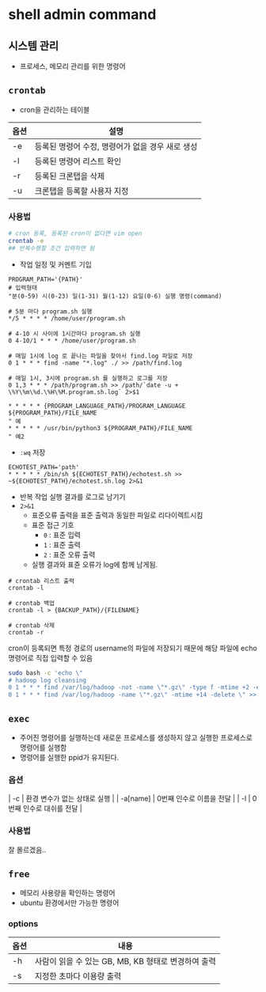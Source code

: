 # shell admin command

## 시스템 관리

- 프로세스, 메모리 관리를 위한 명령어

## `crontab`

- cron을 관리하는 테이블

| 옵션 | 설명 |
| --- | --- |
| -e | 등록된 명령어 수정, 명령어가 없을 경우 새로 생성 |
| -l | 등록된 명령어 리스트 확인 |
| -r | 등록된 크론탭을 삭제 |
| -u | 크론탭을 등록할 사용자 지정 |

### 사용법

```zsh
# cron 등록, 등록된 cron이 없다면 vim open
crontab -e
## 반복수행할 조건 입력하면 됨
```

- 작업 일정 및 커멘트 기입
```shell
PROGRAM_PATH='{PATH}'
# 입력형태
"분(0-59) 시(0-23) 일(1-31) 월(1-12) 요일(0-6) 실행 명령(command)

# 5분 마다 program.sh 실행
*/5 * * * * /home/user/program.sh

# 4-10 시 사이에 1시간마다 program.sh 실행
0 4-10/1 * * * /home/user/program.sh

# 매일 1시에 log 로 끝나는 파일을 찾아서 find.log 파일로 저장 
0 1 * * * find -name "*.log" ./ >> /path/find.log

# 매일 1시, 3시에 program.sh 를 실행하고 로그를 저장
0 1,3 * * * /path/program.sh >> /path/`date -u + \%Y\%m\%d.\%H\%M.program.sh.log` 2>$1

* * * * * {PROGRAM_LANGUAGE_PATH}/PROGRAM_LANGUAGE ${PROGRAM_PATH}/FILE_NAME 
" 예
* * * * * /usr/bin/python3 ${PROGRAM_PATH}/FILE_NAME
" 예2

```
- `:wq` 저장

```shell
ECHOTEST_PATH='path'
* * * * * /bin/sh ${ECHOTEST_PATH}/echotest.sh >> ~${ECHOTEST_PATH}/echotest.sh.log 2>&1 
```
- 반복 작업 실행 결과를 로그로 남기기
- `2>&1`
  - 표준오류 출력을 표준 출력과 동일한 파일로 리다이렉트시킴
  - 표준 접근 기호
    - `0` : 표준 입력
    - `1` : 표준 출력
    - `2` : 표준 오류 출력
  - 실행 결과와 표쥰 오류가 log에 함께 남게됨.

```shell
# crontab 리스트 출력
crontab -l

# crontab 백업
crontab -l > {BACKUP_PATH}/{FILENAME}

# crontab 삭제
crontab -r
```

cron이 등록되면 특정 경로의 username의 파일에 저장되기 때문에 해당 파일에 echo 명령어로 직접 입력할 수 있음
```zsh
sudo bash -c 'echo \"
# hadoop log cleansing
0 1 * * * find /var/log/hadoop -not -name \"*.gz\" -type f -mtime +2 -exec gzip {} \;
0 1 * * * find /var/log/hadoop -name \"*.gz\" -mtime +14 -delete \" >> /var/spool/cron/user_name'
```

## `exec`

- 주어진 명령어를 실행하는데 새로운 프로세스를 생성하지 않고 실행한 프로세스로 명령어를 실행함
- 명령어를 실행한 ppid가 유지된다.

### 옵션

| -c | 환경 변수가 없는 상태로 실행 |
| -a[name] | 0번째 인수로 이름을 전달 |
| -l | 0번째 인수로 대쉬를 전달 |

### 사용법

잘 몰르겠음..

## `free`

- 메모리 사용량을 확인하는 명령어
- ubuntu 환경에서만 가능한 명령어

### options

| 옵션 | 내용 |
| --- | --- |
| -h | 사람이 읽을 수 있는 GB, MB, KB 형태로 변경하여 출력 |
| -s | 지정한 초마다 이용량 출력 |











